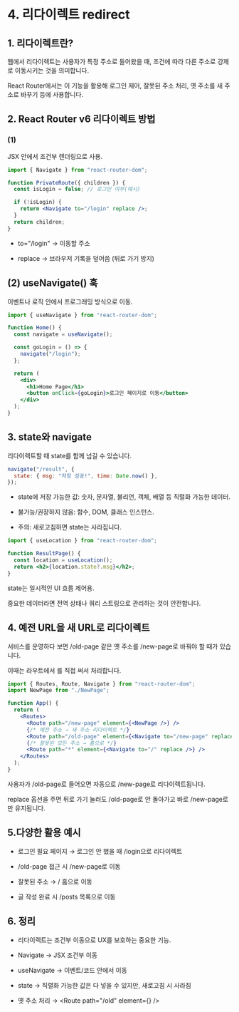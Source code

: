 # 4. 리다이렉트 redirect

## 1. 리다이렉트란?

웹에서 리다이렉트는 사용자가 특정 주소로 들어왔을 때, 조건에 따라 다른 주소로 강제로 이동시키는 것을 의미합니다.

React Router에서는 이 기능을 활용해 로그인 제어, 잘못된 주소 처리, 옛 주소를 새 주소로 바꾸기 등에 사용합니다.

## 2. React Router v6 리다이렉트 방법

### (1) <Navigate />

JSX 안에서 조건부 렌더링으로 사용.

```jsx
import { Navigate } from "react-router-dom";

function PrivateRoute({ children }) {
  const isLogin = false; // 로그인 여부(예시)

  if (!isLogin) {
    return <Navigate to="/login" replace />;
  }
  return children;
}
```

- to="/login" → 이동할 주소

- replace → 브라우저 기록을 덮어씀 (뒤로 가기 방지)

## (2) useNavigate() 훅

이벤트나 로직 안에서 프로그래밍 방식으로 이동.

```jsx
import { useNavigate } from "react-router-dom";

function Home() {
  const navigate = useNavigate();

  const goLogin = () => {
    navigate("/login");
  };

  return (
    <div>
      <h1>Home Page</h1>
      <button onClick={goLogin}>로그인 페이지로 이동</button>
    </div>
  );
}
```

## 3. state와 navigate

리다이렉트할 때 state를 함께 넘길 수 있습니다.

```js
navigate("/result", {
  state: { msg: "저장 성공!", time: Date.now() },
});
```

- state에 저장 가능한 값: 숫자, 문자열, 불리언, 객체, 배열 등 직렬화 가능한 데이터.

- 불가능/권장하지 않음: 함수, DOM, 클래스 인스턴스.

- 주의: 새로고침하면 state는 사라집니다.

```jsx
import { useLocation } from "react-router-dom";

function ResultPage() {
  const location = useLocation();
  return <h2>{location.state?.msg}</h2>;
}
```

state는 일시적인 UI 흐름 제어용.

중요한 데이터라면 전역 상태나 쿼리 스트링으로 관리하는 것이 안전합니다.

## 4. 예전 URL을 새 URL로 리다이렉트

서비스를 운영하다 보면 /old-page 같은 옛 주소를 /new-page로 바꿔야 할 때가 있습니다.

이때는 라우트에서 <Navigate />를 직접 써서 처리합니다.

```jsx
import { Routes, Route, Navigate } from "react-router-dom";
import NewPage from "./NewPage";

function App() {
  return (
    <Routes>
      <Route path="/new-page" element={<NewPage />} />
      {/* 예전 주소 → 새 주소 리다이렉트 */}
      <Route path="/old-page" element={<Navigate to="/new-page" replace />} />
      {/* 잘못된 모든 주소 → 홈으로 */}
      <Route path="*" element={<Navigate to="/" replace />} />
    </Routes>
  );
}
```

사용자가 /old-page로 들어오면 자동으로 /new-page로 리다이렉트됩니다.

replace 옵션을 주면 뒤로 가기 눌러도 /old-page로 안 돌아가고 바로 /new-page로만 유지됩니다.

## 5.다양한 활용 예시

- 로그인 필요 페이지 → 로그인 안 했을 때 /login으로 리다이렉트

- /old-page 접근 시 /new-page로 이동

- 잘못된 주소 → / 홈으로 이동

- 글 작성 완료 시 /posts 목록으로 이동

## 6. 정리

- 리다이렉트는 조건부 이동으로 UX를 보호하는 중요한 기능.

- Navigate → JSX 조건부 이동

- useNavigate → 이벤트/코드 안에서 이동

- state → 직렬화 가능한 값은 다 넣을 수 있지만, 새로고침 시 사라짐

- 옛 주소 처리 → <Route path="/old" element={<Navigate to="/new" replace />} />
